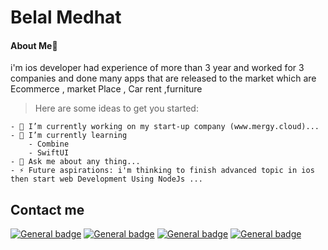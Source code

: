 # Belal Medhat
#### About Me📱
i'm ios developer had experience of more than 3 year and worked for 3 companies and done many apps that are released to the market which are Ecommerce , market Place , Car rent ,furniture 

> Here are some ideas to get you started:
```
- 🔭 I’m currently working on my start-up company (www.mergy.cloud)...
- 🌱 I’m currently learning 
    - Combine
    - SwiftUI
- 💬 Ask me about any thing...
- ⚡ Future aspirations: i'm thinking to finish advanced topic in ios then start web Development Using NodeJs ...
```


## Contact me
[![General badge](https://img.shields.io/badge/LinkedIn-0077B5?style=for-the-badge&logo=linkedin&logoColor=white)](www.linkedin.com/in/belal-medhat-391556131)
[![General badge](	https://img.shields.io/badge/Gmail-D14836?style=for-the-badge&logo=gmail&logoColor=white)](mailto:belal1997medhat@gmail.com)
[![General badge](https://img.shields.io/badge/WhatsApp-25D366?style=for-the-badge&logo=whatsapp&logoColor=white)](https://wa.me/+201023143777)
[![General badge](https://img.shields.io/badge/Telegram-2CA5E0?style=for-the-badge&logo=telegram&logoColor=white)](https://t.me/belalmedhat97)

